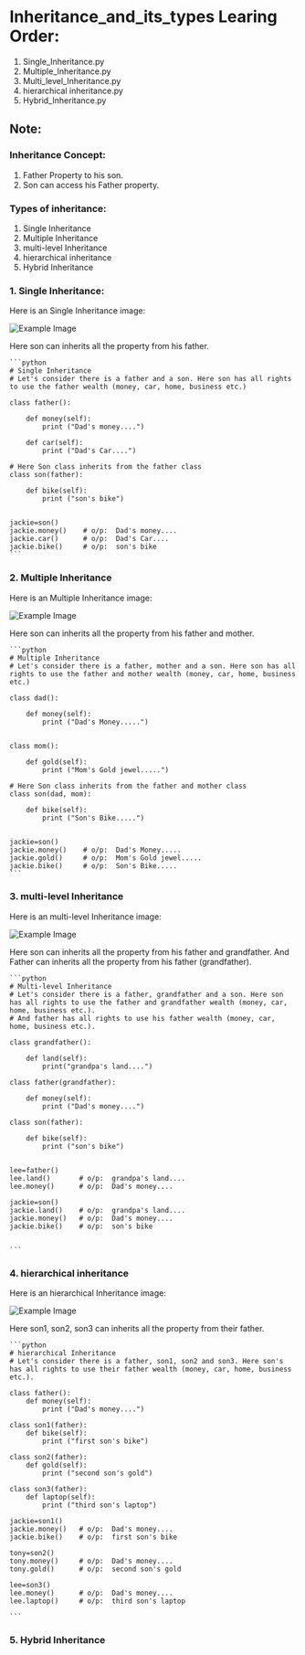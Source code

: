 # Inheritance_and_its_types Learing Order:

1. Single_Inheritance.py
2. Multiple_Inheritance.py
3. Multi_level_Inheritance.py
4. hierarchical inheritance.py
5. Hybrid_Inheritance.py


## Note:

### Inheritance Concept:

1. Father Property to his son.
2. Son can access his Father property.

### Types of inheritance:

1. Single Inheritance
2. Multiple Inheritance
3. multi-level Inheritance
4. hierarchical inheritance
5. Hybrid Inheritance


### 1. Single Inheritance:

 Here is an Single Inheritance image:

![Example Image](Images/Single_Inheritance.png)   

Here son can inherits all the property from his father.

    ```python
    # Single Inheritance
    # Let's consider there is a father and a son. Here son has all rights to use the father wealth (money, car, home, business etc.)

    class father():

        def money(self):
            print ("Dad's money....")

        def car(self):
            print ("Dad's Car....")

    # Here Son class inherits from the father class 
    class son(father):

        def bike(self):
            print ("son's bike")


    jackie=son()
    jackie.money()    # o/p:  Dad's money....
    jackie.car()      # o/p:  Dad's Car....
    jackie.bike()     # o/p:  son's bike
    ```
### 2. Multiple Inheritance

 Here is an Multiple Inheritance image:

![Example Image](Images/Multiple_Inheritance.png)   

Here son can inherits all the property from his father and mother.

    ```python
    # Multiple Inheritance
    # Let's consider there is a father, mother and a son. Here son has all rights to use the father and mother wealth (money, car, home, business etc.)

    class dad():

        def money(self):
            print ("Dad's Money.....")


    class mom():

        def gold(self):
            print ("Mom's Gold jewel.....")

    # Here Son class inherits from the father and mother class 
    class son(dad, mom):

        def bike(self):
            print ("Son's Bike.....")


    jackie=son()
    jackie.money()    # o/p:  Dad's Money.....
    jackie.gold()     # o/p:  Mom's Gold jewel.....
    jackie.bike()     # o/p:  Son's Bike.....
    ```

### 3. multi-level Inheritance

 Here is an multi-level Inheritance image:

![Example Image](Images/Multi_level_Inheritance.png)   

Here son can inherits all the property from his father and grandfather. And Father can inherits all the property from his father (grandfather).

    ```python
    # Multi-level Inheritance
    # Let's consider there is a father, grandfather and a son. Here son has all rights to use the father and grandfather wealth (money, car, home, business etc.).
    # And father has all rights to use his father wealth (money, car, home, business etc.).

    class grandfather():

        def land(self):
            print("grandpa's land....")

    class father(grandfather):

        def money(self):
            print ("Dad's money....")

    class son(father):

        def bike(self):
            print ("son's bike")


    lee=father()
    lee.land()       # o/p:  grandpa's land....
    lee.money()      # o/p:  Dad's money....

    jackie=son()
    jackie.land()    # o/p:  grandpa's land....
    jackie.money()   # o/p:  Dad's money....
    jackie.bike()    # o/p:  son's bike


    ```


### 4. hierarchical inheritance

 Here is an hierarchical Inheritance image:

![Example Image](Images/hierarchical_inheritance.png)   

Here son1, son2, son3 can inherits all the property from their father.

    ```python
    # hierarchical Inheritance
    # Let's consider there is a father, son1, son2 and son3. Here son's has all rights to use their father wealth (money, car, home, business etc.).

    class father():
        def money(self):
            print ("Dad's money....")

    class son1(father):
        def bike(self):
            print ("first son's bike")

    class son2(father):
        def gold(self):
            print ("second son's gold")

    class son3(father):
        def laptop(self):
            print ("third son's laptop")

    jackie=son1()
    jackie.money()   # o/p:  Dad's money....
    jackie.bike()    # o/p:  first son's bike

    tony=son2()
    tony.money()     # o/p:  Dad's money....
    tony.gold()      # o/p:  second son's gold

    lee=son3()
    lee.money()      # o/p:  Dad's money....
    lee.laptop()     # o/p:  third son's laptop

    ```

### 5. Hybrid Inheritance







